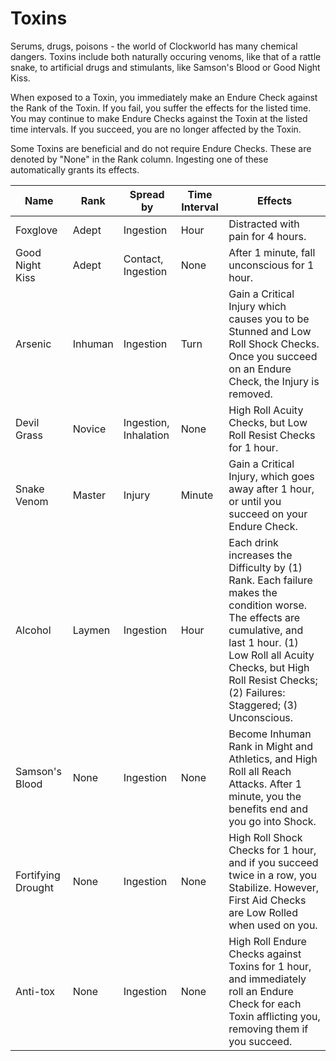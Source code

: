 # Toxins
Serums, drugs, poisons - the world of Clockworld has many chemical dangers. Toxins include both naturally occuring venoms, like that of a rattle snake, to artificial drugs and stimulants, like Samson's Blood or Good Night Kiss.

When exposed to a Toxin, you immediately make an Endure Check against the Rank of the Toxin. If you fail, you suffer the effects for the listed time. You may continue to make Endure Checks against the Toxin at the listed time intervals. If you succeed, you are no longer affected by the Toxin.

Some Toxins are beneficial and do not require Endure Checks. These are denoted by "None" in the Rank column. Ingesting one of these automatically grants its effects.

Name | Rank | Spread by | Time Interval | Effects
--- | --- | --- | --- | --- |
Foxglove | Adept | Ingestion | Hour | Distracted with pain for 4 hours.
Good Night Kiss | Adept | Contact, Ingestion | None | After 1 minute, fall unconscious for 1 hour.
Arsenic | Inhuman | Ingestion | Turn | Gain a Critical Injury which causes you to be Stunned and Low Roll Shock Checks. Once you succeed on an Endure Check, the Injury is removed.
Devil Grass | Novice | Ingestion, Inhalation | None | High Roll Acuity Checks, but Low Roll Resist Checks for 1 hour.
Snake Venom | Master | Injury | Minute | Gain a Critical Injury, which goes away after 1 hour, or until you succeed on your Endure Check.
Alcohol | Laymen | Ingestion | Hour | Each drink increases the Difficulty by (1) Rank. Each failure makes the condition worse. The effects are cumulative, and last 1 hour. (1) Low Roll all Acuity Checks, but High Roll Resist Checks; (2) Failures: Staggered; (3) Unconscious.
Samson's Blood | None | Ingestion | None | Become Inhuman Rank in Might and Athletics, and High Roll all Reach Attacks. After 1 minute, you the benefits end and you go into Shock.
Fortifying Drought | None | Ingestion | None | High Roll Shock Checks for 1 hour, and if you succeed twice in a row, you Stabilize. However, First Aid Checks are Low Rolled when used on you.
Anti-tox | None | Ingestion | None | High Roll Endure Checks against Toxins for 1 hour, and immediately roll an Endure Check for each Toxin afflicting you, removing them if you succeed.
